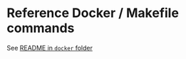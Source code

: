 # Reference Docker / Makefile commands

<!--
DO NOT MODIFY this file it is overwritten by the docker/README file at compile time
-->

See [README in `docker` folder](../../docker/README.md)
